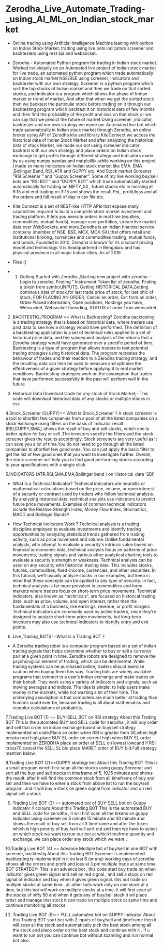 # Zerodha_Live_Automate_Trading-_using_AI_ML_on_Indian_stock_market

* Online trading using Artificial Intelligence Machine leaning with python on Indian Stock Market, trading using live bots indicators screener and backtesters using rest api and websocket.

* Zerodha    - Automated Python program for trading in Indian stock market.      Worked individually on an Automated live project of Indian stock market for live trade, an automated python program which trade automatically on Indian stock market NSE/BSE using screener, indicators and backtester with our own strategy. Screener is a python program which sort the top stocks of Indian market and then we trade on that sorted stocks, and indicator is a program which shows the phase of Indian market or trend of market, And after that when we get the sorted stock then we backtest the particular stock before trading on it through our backtesting program which backtest it on historical data of few months and then find the probability of the profit and loss on that stock or we can say that we predict the future of market.Using screener ,indicator, backtester and our own strategy we made our Automated live bot which trade automatically in Indian stock market through Zerodha, an online broker using API of Zerodha kite and library KiteConnect we access the historical data of Indian Stock Market and after analyzing the historical data of stock Market, we made our bot using screener indicator backtest with our own strategy and place orders on Indian stock exchange to get profits through different strategy and Indicators made by us using numpy pandas and matplotlib .while working on this project I made so many indicators on Indian stock market like SMA, EMA ,Bollinger Band, RSI ,ATR and GUPPY etc.  And Stock market Screener “RSI Screener ” and “Guppy Screener”. Some of my live working buy/sell bots are “RSI BOT” and “GUPPY BOT” which trade automatically started automatically for trading on NIFTY_50 , future stocks etc in morning at 9:15 and end trading on 3:15 and shows the result PnL, profit/loss and all the orders and full result of day in csv file etc. 

* Kite Connect is a set of REST-like HTTP APIs that expose many capabilities required to build a complete stock market investment and trading platform. It lets you execute orders in real time (equities, commodities, mutual funds), manage user portfolios, stream live market data over WebSockets, and more.Zerodha is an Indian financial service company (member of NSE, BSE, MCX, MCX-SX),that offers retail and institutional broking, currencies and commodities trading, mutual funds, and bonds. Founded in 2010, Zerodha is known for its discount pricing model and technology. It is headquartered in Bengaluru and has physical presence in all major Indian cities.
As of 2019.

* Files ()

* 1. Getting Started with Zerodha ,Starting new project with zerodha :- Login to zerodha, Finding " Instrument Token list of zerodha, Finding a token from symbol,INPUTS, Getting HISTORICAL DATA,Getting continous data of stock,for last trade price of stock, for last ohlc of stock, FOR PLACING AN ORDER, Cancel an order, Exit from an order, Order Placed information, Open positions, Holdings you have, Websocket, Websocket threading, STATUS of order from websocket.

2. BACKTESTIG_PROGRAM == What is Backtesting?
Zerodha backtesting is a trading strategy that is based on historical data, where traders use past data to see how a strategy would have performed. The definition of a backtesting application is a set of technical rules applied to a set of historical price data, and the subsequent analysis of the returns that a Zerodha strategy would have generated over a specific period of time.
Backtesting is a type of program that allows traders to test potential trading strategies using historical data. The program recreates the behaviour of trades and their reaction to a Zerodha trading strategy, and the resulting data can then be used to measure and optimise the effectiveness of a given strategy before applying it to real market conditions. Backtesting strategies work on the assumption that trades that have performed successfully in the past will perform well in the future

3. Historical Data Download Code for any stock of Stock Market;- This code will download historical data of any stocks or multiple stocks in csv

4.Stock_Screener (GUPPY)== What is Stock_Screener ?
A stock screener is a tool to shortlist few companies from a pool of all the listed companies on a stock exchange using filters on the basis of indicator result (RSI,GUPPY,SMA,).shows the result of buy and sell stocks, which one is better option for buy or sell .The investors specify the filters and the stock screener gives the results accordingly. Stock screeners are very useful as it can save you a lot of time.You do not need to go through all the listed companies to shortlist few good ones. You can just apply the basic filter to get the list of few good ones that you want to investigate further. Overall, the stock screener will help you to find good performing stocks according to your specifications with a single click.

5.INDICATORS (ATR,RSI,SMA,EMA,Bollinger band ) on Historical_data 'SBI'
* What Is a Technical Indicator?
Technical indicators are heuristic or mathematical calculations based on the price, volume, or open interest of a security or contract used by traders who follow technical analysis. By analyzing historical data, technical analysts use indicators to predict future price movements. Examples of common technical indicators include the Relative Strength Index, Money Flow Index, Stochastics, MACD and Bollinger Bands®.

* How Technical Indicators Work ?
Technical analysis is a trading discipline employed to evaluate investments and identify trading opportunities by analyzing statistical trends gathered from trading activity, such as price movement and volume. Unlike fundamental analysts, who attempt to evaluate a security's intrinsic value based on financial or economic data, technical analysts focus on patterns of price movements, trading signals and various other analytical charting tools to evaluate a security's strength or weakness. Technical analysis can be used on any security with historical trading data. This includes stocks, futures, commodities, fixed-income, currencies, and other securities. In this tutorial, we’ll usually analyze stocks in our examples, but keep in mind that these concepts can be applied to any type of security. In fact, technical analysis is far more prevalent in commodities and forex markets where traders focus on short-term price movements. Technical indicators, also known as "technicals", are focused on historical trading data, such as price, volume, and open interest, rather than the fundamentals of a business, like earnings, revenue, or profit margins. Technical indicators are commonly used by active traders, since they're designed to analyze short-term price movements, but long-term investors may also use technical indicators to identify entry and exit points.

6. Live_Trading_BOTS==What is a Trading BOT ?
* A Zerodha trading robot is a computer program based on a set of indian trading signals that helps determine whether to buy or sell a currency pair at a given point in time. Zerodha robots are designed to remove the psychological element of trading, which can be detrimental. While trading systems can be purchased online, traders should exercise caution when buying them this way.
Trading bots are widely available programs that connect to a user’s indian exchange and make trades on their behalf. They work using a variety of indicators and signals, such as moving averages and indices. The idea is simple: to help users make money in the markets, while not wasting a lot of their time. The underlying assumption is that computers are much better at trading than humans could ever be, because trading is all about mathematics and complex calculations of probability.

7.Trading Live BOT (1) == BUY-SELL BOT on RSI strategy
About this Trading BOT
This is the automated BUY and SELL code for zerodha , it will buy order and sell that order on indian exchange based on buy/sell strategy implemented on code.Place an order when RSI is greater then 30,when high breaks next high,place BUY SL order on current high when BUY SL order implemented on ZERODHA place an order of SELL on lowest lowcand if RSI cross70:cancel the SELL SL bid place MARET order of BUY bid.Full strategy mention below.

8.Trading Live BOT (2)==GUPPY strategy bot
About this Trading BOT
This is a small program which first scan all the stocks using guppy Screener and sort all the buy and sell stocks in timeframe of 5, 10,15 minutes and shows the result. after it will find the common stock from all timeframe of buy and sell and then we have to enter a stock from above list to run the buy/sell program. and it will buy a stock on green signal from indicator and on red signal sell a stock 

9. Trading Live BOT (3) == automated bot of BUY-SELL bot on Guppy indicator 4 colours
About this Trading BOT
This is the automated BUY and SELL code for zerodha , it will first scan all the tokens on guppy indicator using screener on 5 minute 15 minute and 30 minute and shows the result of buy sell from all 3 timeframe and after the token which is high priority of buy /sell will sort out and then we have to select on which stock we want to rrun our bot at which timefrme quantity and exchange. we can place order any stock which we want .

10.Trading Live BOT (4) == Advance Multiple bot of buy/sell in one BOT with screener, backtestig
About this Trading BOT
Screener is implemented. 
backtesting is implemented in it on last 6 (or any) working days of zerodha 
shows all the orders and profit and loss at 3 pm
multiple trade at same time
BOT STRATEGY:-This is an advance bot , this code start buy trade on when indicator gives green signal and sell on red signal , and sell a stock on red signal of indicator and buy when it gives green signal. this bot trade on multiple stocks at same time , all other bots work only on one stock at a time, but this bot will work on multiple stocks at a time. it will first scan all the stocks of nifty 50 and when it gets any of buy/sell stock it wil place order and manage that stock it can trade on multiple stock at same time and continue monitoring all stocks

11. Trading Live BOT (5)== FULL automated bot on GUPPY indicator
About this Trading BOT
start bot with 2 inputs of buy/sell and timeframe then it will scan all the stock and automatically pick the best stock among all the stock and place order on the best stock and continue with it . if u want to run bot you can continue bot without scanning and run normal bot also.
